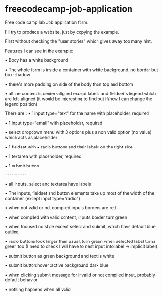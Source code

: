 # freecodecamp-job-application

Free code camp lab Job application form.

I'll try to produce a website, just by copying the example.

First without checking the "user stories" which gives away too many hint.

Features I can see in the example:

• Body has a white background

• The whole form is inside a container with white background, no border but box-shadow

• there's more padding on side of the body than top and bottom

• all the content is center-aligned except labels and fieldset's legend which are left-aligned (it would be interesting to find out if/how I can change the legend position)

There are :
• 1 input type="text" for the name with placeholder, required

• 1 input type="email" with placeholder, required

• select dropdown menu with 3 options plus a non valid option (no value) which acts as placeholder

• 1 fieldset with
    • radio buttons and their labels on the right side

• 1 textarea with placeholder, required

• 1 submit button

    ----------

• all inputs, select and textarea have labels 

• The inputs, fieldset and button elements take up most of the width of the container (except input type="radio")

• when not valid or not compiled inputs borders are red

• when compiled with valid content, inputs border turn green

• when focused no style except select and submit, which have default blue outline 

• radio buttons look larger than usual, turn green when selected label turns green too (I need to check I will have to nest input into label -> implicit label)

• submit button as green background and text is white

• submit button:hover :active background dark blue

• when clicking submit message for invalid or not compiled input, probably default behavior

• nothing happens when all valid 
